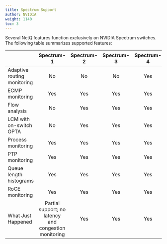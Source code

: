 ```yaml
---
title: Spectrum Support
author: NVIDIA
weight: 1140
toc: 3
---
```


Several NetQ features function exclusively on NVIDIA Spectrum switches. The following table summarizes supported features:

| | Spectrum-1 | Spectrum-2 | Spectrum-3 | Spectrum-4  | 
| ------------- | :---: | :---: | :---: | :---: |
|Adaptive routing monitoring | No | No | No | Yes |
|ECMP monitoring| Yes | Yes | Yes | Yes |
|Flow analysis| No | Yes | Yes | Yes |
|LCM with on-switch OPTA | No | Yes | Yes | Yes |
|Process monitoring| Yes | Yes | Yes | Yes |
|PTP monitoring| Yes | Yes | Yes | Yes |
|Queue length histograms| Yes | Yes | Yes | Yes |
|RoCE monitoring| Yes | Yes | Yes | Yes |
|What Just Happened | Partial support; no latency and congestion monitoring | Yes | Yes | Yes | Yes |